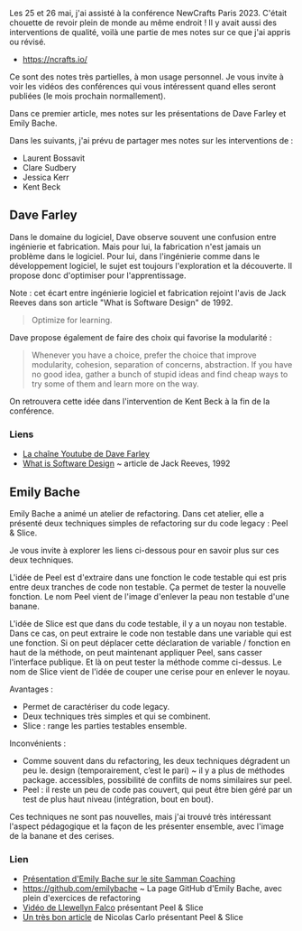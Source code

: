 Les 25 et 26 mai, j'ai assisté à la conférence NewCrafts Paris 2023. C'était
chouette de revoir plein de monde au même endroit ! Il y avait aussi des
interventions de qualité, voilà une partie de mes notes sur ce que j'ai appris
ou révisé.

- <https://ncrafts.io/>

Ce sont des notes très partielles, à mon usage personnel. Je vous invite à voir
les vidéos des conférences qui vous intéressent quand elles seront publiées (le
mois prochain normallement).

Dans ce premier article, mes notes sur les présentations de Dave Farley et
Emily Bache.

Dans les suivants, j'ai prévu de partager mes notes sur les interventions de :

- Laurent Bossavit
- Clare Sudbery
- Jessica Kerr
- Kent Beck


## Dave Farley

Dans le domaine du logiciel, Dave observe souvent une confusion entre
ingénierie et fabrication. Mais pour lui, la fabrication n'est jamais un
problème dans le logiciel. Pour lui, dans l'ingénierie comme dans le
développement logiciel, le sujet est toujours l'exploration et la découverte.
Il propose donc d'optimiser pour l'apprentissage.

Note : cet écart entre ingénierie logiciel et fabrication rejoint l'avis de
Jack Reeves dans son article "What is Software Design" de 1992.

> Optimize for learning.

Dave propose également de faire des choix qui favorise la modularité :

> Whenever you have a choice, prefer the choice that improve modularity,
> cohesion, separation of concerns, abstraction. If you have no good idea,
> gather a bunch of stupid ideas and find cheap ways to try some of them and
> learn more on the way.

On retrouvera cette idée dans l'intervention de Kent Beck à la fin de la conférence.

### Liens

- [La chaîne Youtube de Dave Farley][cd]
- [What is Software Design][wisd] ~ article de Jack Reeves, 1992

[cd]: https://www.youtube.com/c/ContinuousDelivery
[wisd]: http://www.bleading-edge.com/Publications/C++Journal/Cpjour2.htm

## Emily Bache

Emily Bache a animé un atelier de refactoring. Dans cet atelier, elle a présenté deux techniques simples de refactoring sur du code legacy : Peel & Slice.

Je vous invite à explorer les liens ci-dessous pour en savoir plus sur ces deux techniques.

L'idée de Peel est d'extraire dans une fonction le code testable qui est pris
entre deux tranches de code non testable. Ça permet de tester la nouvelle
fonction. Le nom Peel vient de l'image d'enlever la peau non testable d'une
banane.

L'idée de Slice est que dans du code testable, il y a un noyau non testable.
Dans ce cas, on peut extraire le code non testable dans une variable qui est
une fonction. Si on peut déplacer cette déclaration de variable / fonction en
haut de la méthode, on peut maintenant appliquer Peel, sans casser l'interface
publique. Et là on peut tester la méthode comme ci-dessus. Le nom de Slice
vient de l'idée de couper une cerise pour en enlever le noyau.

Avantages :

- Permet de caractériser du code legacy.
- Deux techniques très simples et qui se combinent.
- Slice : range les parties testables ensemble.

Inconvénients :

- Comme souvent dans du refactoring, les deux techniques dégradent un peu le.
  design (temporairement, c’est le pari) ~ il y a plus de méthodes package.
  accessibles, possibilité de conflits de noms similaires sur peel.
- Peel : il reste un peu de code pas couvert, qui peut être bien géré par un
  test de plus haut niveau (intégration, bout en bout).


Ces techniques ne sont pas nouvelles, mais j'ai trouvé très intéressant
l'aspect pédagogique et la façon de les présenter ensemble, avec l'image de la
banane et des cerises.

### Lien

- [Présentation d'Emily Bache sur le site Samman Coaching][sc]
- <https://github.com/emilybache> ~ La page GitHub d'Emily Bache, avec plein d'exercices de refactoring
- [Vidéo de Llewellyn Falco][ll] présentant Peel & Slice
- [Un très bon article][nc] de Nicolas Carlo présentant Peel & Slice

[sc]: https://sammancoaching.org/society/contributors/emilybache.html
[nc]: https://understandlegacycode.com/blog/another-way-of-refactoring-untested-code/
[ll]: https://www.youtube.com/watch?v=sXqRWXWiXYo

